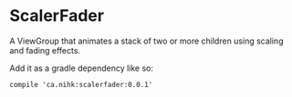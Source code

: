 # ScalerFader
A ViewGroup that animates a stack of two or more children using scaling and fading effects.

Add it as a gradle dependency like so:

```
compile 'ca.nihk:scalerfader:0.0.1'
```
